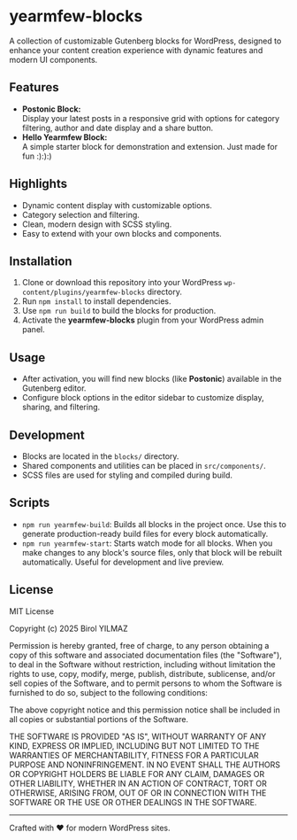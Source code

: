 # yearmfew-blocks

A collection of customizable Gutenberg blocks for WordPress, designed to enhance your content creation experience with dynamic features and modern UI components.

## Features

- **Postonic Block:**  
  Display your latest posts in a responsive grid with options for category filtering, author and date display and a share button.
- **Hello Yearmfew Block:**  
  A simple starter block for demonstration and extension.
  Just made for fun :):):)

## Highlights

- Dynamic content display with customizable options.
- Category selection and filtering.
- Clean, modern design with SCSS styling.
- Easy to extend with your own blocks and components.

## Installation

1. Clone or download this repository into your WordPress `wp-content/plugins/yearmfew-blocks` directory.
2. Run `npm install` to install dependencies.
3. Use `npm run build` to build the blocks for production.
4. Activate the **yearmfew-blocks** plugin from your WordPress admin panel.

## Usage

- After activation, you will find new blocks (like **Postonic**) available in the Gutenberg editor.
- Configure block options in the editor sidebar to customize display, sharing, and filtering.

## Development

- Blocks are located in the `blocks/` directory.
- Shared components and utilities can be placed in `src/components/`.
- SCSS files are used for styling and compiled during build.

## Scripts

- `npm run yearmfew-build`: Builds all blocks in the project once. Use this to generate production-ready build files for every block automatically.
- `npm run yearmfew-start`: Starts watch mode for all blocks. When you make changes to any block's source files, only that block will be rebuilt automatically. Useful for development and live preview.

## License

MIT License

Copyright (c) 2025 Birol YILMAZ

Permission is hereby granted, free of charge, to any person obtaining a copy
of this software and associated documentation files (the "Software"), to deal
in the Software without restriction, including without limitation the rights
to use, copy, modify, merge, publish, distribute, sublicense, and/or sell
copies of the Software, and to permit persons to whom the Software is
furnished to do so, subject to the following conditions:

The above copyright notice and this permission notice shall be included in all
copies or substantial portions of the Software.

THE SOFTWARE IS PROVIDED "AS IS", WITHOUT WARRANTY OF ANY KIND, EXPRESS OR
IMPLIED, INCLUDING BUT NOT LIMITED TO THE WARRANTIES OF MERCHANTABILITY,
FITNESS FOR A PARTICULAR PURPOSE AND NONINFRINGEMENT. IN NO EVENT SHALL THE
AUTHORS OR COPYRIGHT HOLDERS BE LIABLE FOR ANY CLAIM, DAMAGES OR OTHER
LIABILITY, WHETHER IN AN ACTION OF CONTRACT, TORT OR OTHERWISE, ARISING FROM,
OUT OF OR IN CONNECTION WITH THE SOFTWARE OR THE USE OR OTHER DEALINGS IN THE
SOFTWARE.

---

Crafted with ❤️ for modern WordPress sites.
